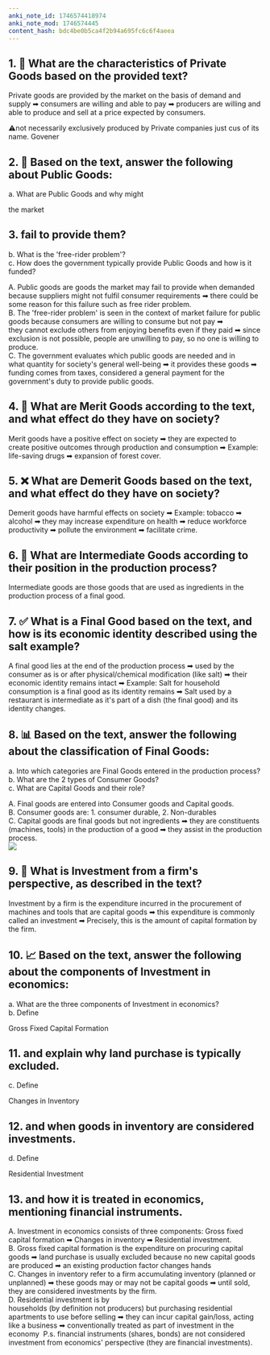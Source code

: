 ```yaml
---
anki_note_id: 1746574418974
anki_note_mod: 1746574445
content_hash: bdc4be0b5ca4f2b94a695fc6c6f4aeea
---
```


## 1. 👤 What are the characteristics of Private Goods based on the provided text?

Private goods are provided by the market on the basis of demand and supply ➡ consumers are willing and able to pay ➡ producers are willing and able to produce and sell at a price expected by consumers.

⚠️not necessarily exclusively produced by Private companies just cus of its name. Govener

## 2. 🛒 Based on the text, answer the following about Public Goods:  
a. What are Public Goods and why might

the market

## 3. fail to provide them?  
b. What is the 'free-rider problem'?  
c. How does the government typically provide Public Goods and how is it funded?

A. Public goods are goods the market may fail to provide when demanded because suppliers might not fulfil consumer requirements ➡ there could be some reason for this failure such as free rider problem.  
B. The 'free-rider problem' is seen in the context of market failure for public goods because consumers are willing to consume but not pay ➡ they cannot exclude others from enjoying benefits even if they paid ➡ since exclusion is not possible, people are unwilling to pay, so no one is willing to produce.  
C. The government evaluates which public goods are needed and in what quantity for society's general well-being ➡ it provides these goods ➡ funding comes from taxes, considered a general payment for the government's duty to provide public goods.

## 4. 🎯 What are Merit Goods according to the text, and what effect do they have on society?

Merit goods have a positive effect on society ➡ they are expected to create positive outcomes through production and consumption ➡ Example: life-saving drugs ➡ expansion of forest cover.

## 5. ❌ What are Demerit Goods based on the text, and what effect do they have on society?

Demerit goods have harmful effects on society ➡ Example: tobacco ➡ alcohol ➡ they may increase expenditure on health ➡ reduce workforce productivity ➡ pollute the environment ➡ facilitate crime.

## 6. 🔄 What are Intermediate Goods according to their position in the production process?

Intermediate goods are those goods that are used as ingredients in the production process of a final good.

## 7. ✅ What is a Final Good based on the text, and how is its economic identity described using the salt example?

A final good lies at the end of the production process ➡ used by the consumer as is or after physical/chemical modification (like salt) ➡ their economic identity remains intact ➡ Example: Salt for household consumption is a final good as its identity remains ➡ Salt used by a restaurant is intermediate as it's part of a dish (the final good) and its identity changes.

## 8. 📊 Based on the text, answer the following about the classification of Final Goods:  
a. Into which categories are Final Goods entered in the production process?  
b. What are the 2 types of Consumer Goods?  
c. What are Capital Goods and their role?

A. Final goods are entered into Consumer goods and Capital goods.  
B. Consumer goods are: 1. consumer durable, 2. Non-durables  
C. Capital goods are final goods but not ingredients ➡ they are constituents (machines, tools) in the production of a good ➡ they assist in the production process.  
![](paste-05a0dbb2373af66a808e551e771851669bc84dc3.jpg)

## 9. 💼 What is Investment from a firm's perspective, as described in the text?

Investment by a firm is the expenditure incurred in the procurement of machines and tools that are capital goods ➡ this expenditure is commonly called an investment ➡ Precisely, this is the amount of capital formation by the firm.

## 10. 📈 Based on the text, answer the following about the components of Investment in economics:  
a. What are the three components of Investment in economics?  
b. Define

Gross Fixed Capital Formation

## 11. and explain why land purchase is typically excluded.  
c. Define

Changes in Inventory

## 12. and when goods in inventory are considered investments.  
d. Define

Residential Investment

## 13. and how it is treated in economics, mentioning financial instruments.

A. Investment in economics consists of three components: Gross fixed capital formation ➡ Changes in inventory ➡ Residential investment.  
B. Gross fixed capital formation is the expenditure on procuring capital goods ➡ land purchase is usually excluded because no new capital goods are produced ➡ an existing production factor changes hands  
C. Changes in inventory refer to a firm accumulating inventory (planned or unplanned) ➡ these goods may or may not be capital goods ➡ until sold, they are considered investments by the firm.  
D. Residential investment is by households (by definition not producers) but purchasing residential apartments to use before selling ➡ they can incur capital gain/loss, acting like a business ➡ conventionally treated as part of investment in the economy  P.s. financial instruments (shares, bonds) are not considered investment from economics' perspective (they are financial investments).